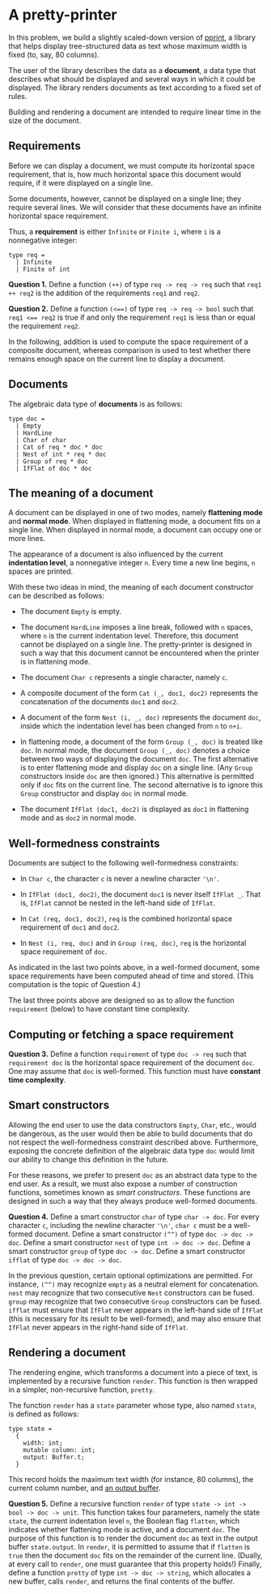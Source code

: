 # A pretty-printer

In this problem, we build a slightly scaled-down version of
[pprint](https://github.com/fpottier/pprint/),
a library that helps display tree-structured data
as text
whose maximum width is fixed (to, say, 80 columns).

The user of the library describes the data as a **document**, a data type that
describes what should be displayed and several ways in which it could be
displayed. The library renders documents as text according to a fixed set of
rules.

Building and rendering a document are intended to
require linear time in the size of the document.

## Requirements

Before we can display a document, we must compute its horizontal space
requirement, that is, how much horizontal space this document would
require, if it were displayed on a single line.

Some documents, however, cannot be displayed on a single line; they require
several lines. We will consider that these documents have an infinite
horizontal space requirement.

Thus, a **requirement** is either `Infinite` or `Finite i`,
where `i` is a nonnegative integer:

```
type req =
  | Infinite
  | Finite of int
```

**Question 1.** Define a function `(++)` of type `req -> req -> req`
such that `req1 ++ req2` is the addition of the requirements `req1`
and `req2`.

**Question 2.** Define a function `(<==)` of type `req -> req -> bool`
such that `req1 <== req2` is true if and only the requirement `req1`
is less than or equal the requirement `req2`.

In the following, addition is used to compute the space requirement
of a composite document, whereas comparison is used to test whether
there remains enough space on the current line to display a document.

## Documents

The algebraic data type of **documents** is as follows:

```
type doc =
  | Empty
  | HardLine
  | Char of char
  | Cat of req * doc * doc
  | Nest of int * req * doc
  | Group of req * doc
  | IfFlat of doc * doc
```

## The meaning of a document

A document can be displayed in one of two modes, namely **flattening mode**
and **normal mode**. When displayed in flattening mode, a document fits on a
single line. When displayed in normal mode, a document can occupy one or more
lines.

The appearance of a document is also influenced by the current **indentation
level**, a nonnegative integer `n`. Every time a new line begins, `n` spaces
are printed.

With these two ideas in mind,
the meaning of each document constructor
can be described as follows:

* The document `Empty` is empty.

* The document `HardLine` imposes a line break,
  followed with `n` spaces,
  where `n` is the current indentation level.
  Therefore, this document cannot be displayed on a single line.
  The pretty-printer is designed in such a way
  that this document cannot be encountered when
  the printer is in flattening mode.

* The document `Char c` represents a single character, namely `c`.

* A composite document of the form `Cat (_, doc1, doc2)`
  represents the concatenation of the documents `doc1` and `doc2`.

* A document of the form `Nest (i, _, doc)` represents the document `doc`,
  inside which the indentation level has been changed from `n` to `n+i`.

* In flattening mode, a document of the form `Group (_, doc)` is treated like `doc`.
  In normal mode, the document `Group (_, doc)` denotes a choice between two
  ways of displaying the document `doc`. The first alternative is to enter
  flattening mode and display `doc` on a single line. (Any `Group` constructors
  inside `doc` are then ignored.) This alternative is permitted only if `doc`
  fits on the current line. The second alternative is to ignore this `Group`
  constructor and display `doc` in normal mode.

* The document `IfFlat (doc1, doc2)` is displayed as `doc1` in flattening mode
  and as `doc2` in normal mode.

## Well-formedness constraints

Documents are subject to the following well-formedness constraints:

* In `Char c`, the character `c` is never a newline character `'\n'`.

* In `IfFlat (doc1, doc2)`, the document `doc1` is never itself `IfFlat _`.
  That is, `IfFlat` cannot be nested in the left-hand side of `IfFlat`.

* In `Cat (req, doc1, doc2)`, `req` is the combined horizontal space
  requirement of `doc1` and `doc2`.

* In `Nest (i, req, doc)` and in `Group (req, doc)`,
  `req` is the horizontal space requirement of `doc`.

As indicated in the last two points above,
in a well-formed document,
some space requirements
have been computed ahead of time
and stored.
(This computation is the topic of Question 4.)

The last three points above are designed so as to allow the function
`requirement` (below) to have constant time complexity.

## Computing or fetching a space requirement

**Question 3.** Define a function `requirement` of type `doc -> req` such that
`requirement doc` is the horizontal space requirement of the document `doc`.
One may assume that `doc` is well-formed. This function must have **constant
time complexity**.

## Smart constructors

Allowing the end user to use the data constructors `Empty`, `Char`, etc.,
would be dangerous, as the user would then be able to build documents that do
not respect the well-formedness constraint described above. Furthermore,
exposing the concrete definition of the algebraic data type `doc` would limit
our ability to change this definition in the future.

For these reasons, we prefer to present `doc` as an abstract data type to the
end user. As a result, we must also expose a number of construction functions,
sometimes known as *smart constructors*. These functions are designed in such
a way that they always produce well-formed documents.

**Question 4.**
Define a smart constructor `char` of type `char -> doc`. For every character
`c`, including the newline character `'\n'`, `char c` must be a well-formed
document.
Define a smart constructor `(^^)` of type `doc -> doc -> doc`.
Define a smart constructor `nest` of type `int -> doc -> doc`.
Define a smart constructor `group` of type `doc -> doc`.
Define a smart constructor `ifflat` of type `doc -> doc -> doc`.

In the previous question, certain optional optimizations are permitted. For
instance, `(^^)` may recognize `empty` as a neutral element for concatenation.
`nest` may recognize that two consecutive `Nest` constructors can be fused.
`group` may recognize that two consecutive `Group` constructors can be fused.
`ifflat` must ensure that `IfFlat` never appears in the left-hand side of
`IfFlat` (this is necessary for its result to be well-formed), and may also
ensure that `IfFlat` never appears in the right-hand side of `IfFlat`.

## Rendering a document

The rendering engine, which transforms a document into a piece of text,
is implemented by a recursive function `render`. This function is then
wrapped in a simpler, non-recursive function, `pretty`.

The function `render` has a `state` parameter
whose type, also named `state`, is defined as follows:

```
type state =
  {
    width: int;
    mutable column: int;
    output: Buffer.t;
  }
```

This record holds the maximum text width (for instance, 80 columns),
the current column number, and
[an output buffer](https://caml.inria.fr/pub/docs/manual-ocaml/libref/Buffer.html).

**Question 5.**
Define a recursive function `render` of type
`state -> int -> bool -> doc -> unit`.
This function takes four parameters,
namely the state `state`,
the current indentation level `n`,
the Boolean flag `flatten`,
which indicates whether flattening mode is active,
and a document `doc`.
The purpose of this function is to render the document `doc`
as text in the output buffer `state.output`.
In `render`, it is permitted to assume that
if `flatten` is `true`
then the document `doc` fits on the remainder of the current line.
(Dually, at every call to `render`, one must guarantee that
this property holds!)
Finally,
define a function `pretty` of type `int -> doc -> string`,
which allocates a new buffer, calls `render`, and returns
the final contents of the buffer.
